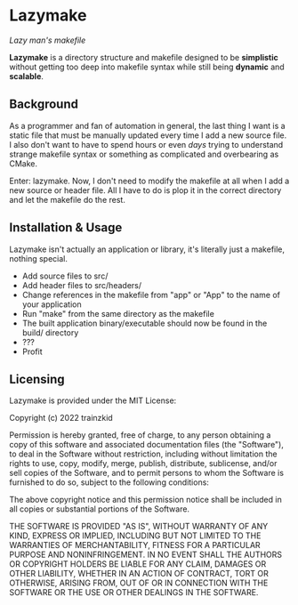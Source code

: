 # Lazymake
*Lazy man's makefile*

**Lazymake** is a directory structure and makefile designed to be **simplistic** without getting too deep into makefile syntax while still being **dynamic** and **scalable**.

## Background
As a programmer and fan of automation in general, the last thing I want is a static file that must be manually updated every time I add a new source file. I also don't want to have to spend hours or even *days* trying to understand strange makefile syntax or something as complicated and overbearing as CMake. 

Enter: lazymake. Now, I don't need to modify the makefile at all when I add a new source or header file. All I have to do is plop it in the correct directory and let the makefile do the rest.

## Installation & Usage
Lazymake isn't actually an application or library, it's literally just a makefile, nothing special. 

- Add source files to src/
- Add header files to src/headers/
- Change references in the makefile from "app" or "App" to the name of your application
- Run "make" from the same directory as the makefile
- The built application binary/executable should now be found in the build/ directory
- ???
- Profit

## Licensing
Lazymake is provided under the MIT License:

Copyright (c) 2022 trainzkid

Permission is hereby granted, free of charge, to any person obtaining a copy of this software and associated documentation files (the "Software"), to deal in the Software without restriction, including without limitation the rights to use, copy, modify, merge, publish, distribute, sublicense, and/or sell copies of the Software, and to permit persons to whom the Software is furnished to do so, subject to the following conditions:

The above copyright notice and this permission notice shall be included in all copies or substantial portions of the Software.

THE SOFTWARE IS PROVIDED "AS IS", WITHOUT WARRANTY OF ANY KIND, EXPRESS OR IMPLIED, INCLUDING BUT NOT LIMITED TO THE WARRANTIES OF MERCHANTABILITY, FITNESS FOR A PARTICULAR PURPOSE AND NONINFRINGEMENT. IN NO EVENT SHALL THE AUTHORS OR COPYRIGHT HOLDERS BE LIABLE FOR ANY CLAIM, DAMAGES OR OTHER LIABILITY, WHETHER IN AN ACTION OF CONTRACT, TORT OR OTHERWISE, ARISING FROM, OUT OF OR IN CONNECTION WITH THE SOFTWARE OR THE USE OR OTHER DEALINGS IN THE SOFTWARE.
